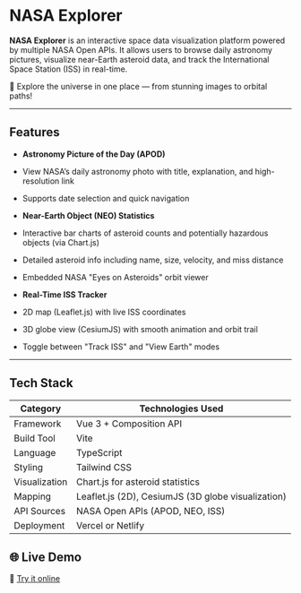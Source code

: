 #  NASA Explorer

**NASA Explorer** is an interactive space data visualization platform powered by multiple NASA Open APIs. It allows users to browse daily astronomy pictures, visualize near-Earth asteroid data, and track the International Space Station (ISS) in real-time.

🌌 Explore the universe in one place — from stunning images to orbital paths!

---

##  Features

-  **Astronomy Picture of the Day (APOD)**
  - View NASA’s daily astronomy photo with title, explanation, and high-resolution link
  - Supports date selection and quick navigation

-  **Near-Earth Object (NEO) Statistics**
  - Interactive bar charts of asteroid counts and potentially hazardous objects (via Chart.js)
  - Detailed asteroid info including name, size, velocity, and miss distance
  - Embedded NASA "Eyes on Asteroids" orbit viewer

-  **Real-Time ISS Tracker**
  - 2D map (Leaflet.js) with live ISS coordinates
  - 3D globe view (CesiumJS) with smooth animation and orbit trail
  - Toggle between "Track ISS" and "View Earth" modes

---

##  Tech Stack

| Category       | Technologies Used                              |
|----------------|-------------------------------------------------|
| Framework      | Vue 3 + Composition API                         |
| Build Tool     | Vite                                            |
| Language       | TypeScript                                      |
| Styling        | Tailwind CSS                                    |
| Visualization  | Chart.js for asteroid statistics                |
| Mapping        | Leaflet.js (2D), CesiumJS (3D globe visualization) |
| API Sources    | NASA Open APIs (APOD, NEO, ISS)                 |
| Deployment     | Vercel or Netlify                               |

## 🌐 Live Demo

🔗 [Try it online](https://nasa-explorer-z.netlify.app/apod) 
